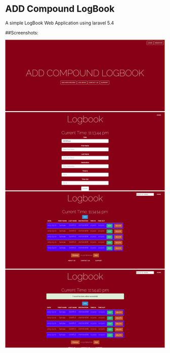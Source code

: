 # ADD Compound LogBook
A simple LogBook Web Application using laravel 5.4

##Screenshots:

![](https://github.com/ronmaru009/BSIS/blob/master/screenshotss/1.PNG)
![](https://github.com/ronmaru009/BSIS/blob/master/screenshotss/2.PNG)
![](https://github.com/ronmaru009/BSIS/blob/master/screenshotss/3.PNG)
![](https://github.com/ronmaru009/BSIS/blob/master/screenshotss/4.PNG)
